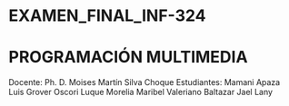 # EXAMEN_FINAL_INF-324
# PROGRAMACIÓN MULTIMEDIA


Docente: Ph. D. Moises Martín Silva Choque
Estudiantes: 
 Mamani Apaza Luis Grover
 Oscori Luque Morelia Maribel
 Valeriano Baltazar Jael Lany